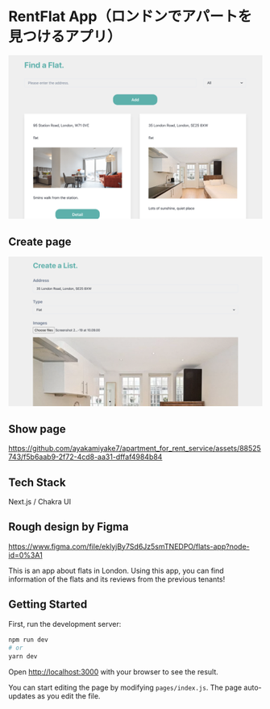 # RentFlat App（ロンドンでアパートを見つけるアプリ）
<img src="/src/images/top-page.png" alt="Find a Flat.">

## Create page

<img src="/src/images/create-page.png" alt="Create a List.">

## Show page

https://github.com/ayakamiyake7/apartment_for_rent_service/assets/88525743/f5b6aab9-2f72-4cd8-aa31-dffaf4984b84


## Tech Stack
Next.js / Chakra UI


## Rough design by Figma

https://www.figma.com/file/eklyjBy7Sd6Jz5smTNEDPO/flats-app?node-id=0%3A1

This is an app about flats in London. Using this app, you can find information of the flats and its reviews from the previous tenants!

## Getting Started

First, run the development server:

```bash
npm run dev
# or
yarn dev
```

Open [http://localhost:3000](http://localhost:3000) with your browser to see the result.

You can start editing the page by modifying `pages/index.js`. The page auto-updates as you edit the file.
